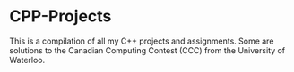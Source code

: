 CPP-Projects
============

This is a compilation of all my C++ projects and assignments. 
Some are solutions to the Canadian Computing Contest (CCC) from the University of Waterloo.
